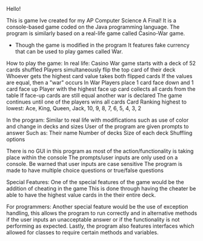 Hello!

This is game Ive created for my AP Computer Science A Final!
It is a console-based game coded on the Java programming language.
The program is similarly based on a real-life game called Casino-War game.
- Though the game is modified in the program
It features fake currency that can be used to play games called War.

How to play the game:
  In real life:
    Casino War game starts with a deck of 52 cards shuffled
    Players simultaneously flip the top card of their deck
    Whoever gets the highest card value takes both flipped cards
    If the values are equal, then a "war" occurs
      In War
      Players place 1 card face down and 1 card face up
      Player with the highest face up card collects all cards from the table
      If face-up cards are still equal another war is declared
    The game continues until one of the players wins all cards
    Card Ranking highest to lowest: Ace, King, Queen, Jack, 10, 9, 8, 7, 6, 5, 4, 3, 2
      
  In the program:
    Similar to real life with modifications such as use of color and change  in decks and sizes
    User of the program are given prompts to answer
      Such as:
        Their name
        Number of decks
        Size of each deck
        Shuffling options
  
  There is no GUI in this program as most of the action/functionality is taking place within the
  console
  The prompts/user inputs are only used on a console.
  Be warned that user inputs are case sensitive
    The program is made to have multiple choice questions or true/false questions

Special Features:
    One of the special features of the game would be the addition of cheating in the game
  This is done through having the cheater be able to have the highest value cards in the
  their entire deck.
  
  For programmers:
    Another special feature would be the use of exception handling, this allows the program
  to run correctly and in alternative methods if the user inputs an unacceptable answer
  or if the functionality is not performing as expected.
    Lastly, the program also features interfaces which allowed for classes to require 
    certain methods and variables.
